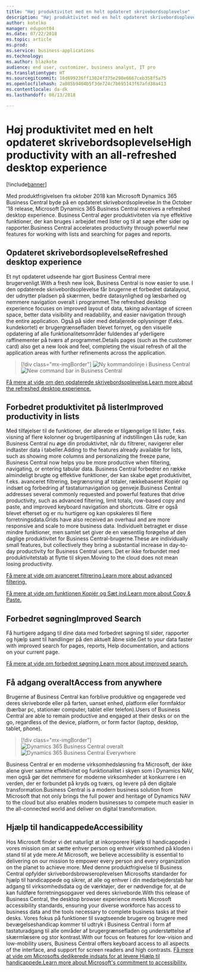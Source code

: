 ```yaml
---
title: "Høj produktivitet med en helt opdateret skrivebordsoplevelse"
description: "Høj produktivitet med en helt opdateret skrivebordsoplevelse."
author: kotelko
manager: edupont04
ms.date: 07/22/2018
ms.topic: article
ms.prod: 
ms.service: business-applications
ms.technology: 
ms.author: blazkote
audience: end user, customizer, business analyst, IT pro
ms.translationtype: HT
ms.sourcegitcommit: 16d699236ff13024f375e298e6667ceb358f5a75
ms.openlocfilehash: 2a085b9404b5f3de724c7b695143f67afd38a413
ms.contentlocale: da-dk
ms.lasthandoff: 08/13/2018

---
```


# <a name="high-productivity-with-an-all-refreshed-desktop-experience"></a><span data-ttu-id="c8a40-103">Høj produktivitet med en helt opdateret skrivebordsoplevelse</span><span class="sxs-lookup"><span data-stu-id="c8a40-103">High productivity with an all-refreshed desktop experience</span></span>

[!include[banner](../../includes/banner.md)]

<span data-ttu-id="c8a40-104">Med produktfrigivelsen fra oktober 2018 kan Microsoft Dynamics 365 Business Central byde på en opdateret skrivebordsoplevelse.</span><span class="sxs-lookup"><span data-stu-id="c8a40-104">In the October '18 release, Microsoft Dynamics 365 Business Central receives a refreshed desktop experience.</span></span> <span data-ttu-id="c8a40-105">Business Central øger produktiviteten via nye effektive funktioner, der kan bruges i arbejdet med lister og til at søge efter sider og rapporter.</span><span class="sxs-lookup"><span data-stu-id="c8a40-105">Business Central accelerates productivity through powerful new features for working with lists and searching for pages and reports.</span></span>

## <a name="refreshed-desktop-experience"></a><span data-ttu-id="c8a40-106">Opdateret skrivebordsoplevelse</span><span class="sxs-lookup"><span data-stu-id="c8a40-106">Refreshed desktop experience</span></span>
<span data-ttu-id="c8a40-107">Et nyt opdateret udseende har gjort Business Central mere brugervenligt.</span><span class="sxs-lookup"><span data-stu-id="c8a40-107">With a fresh new look, Business Central is now easier to use.</span></span> <span data-ttu-id="c8a40-108">I den opdaterede skrivebordsoplevelse får brugerne et forbedret datalayout, der udnytter pladsen på skærmen, bedre datasynlighed og læsbarhed og nemmere navigation overalt i programmet.</span><span class="sxs-lookup"><span data-stu-id="c8a40-108">The refreshed desktop experience focuses on improved layout of data, taking advantage of screen space, better data visibility and readability, and easier navigation through the entire application.</span></span> <span data-ttu-id="c8a40-109">Også på sider med detaljerede oplysninger (f.eks. kundekortet) er brugergrænsefladen blevet fornyet, og den visuelle opdatering af alle funktionalitetsområder fuldendes af yderligere raffinementer på tværs af programmet.</span><span class="sxs-lookup"><span data-stu-id="c8a40-109">Details pages (such as the customer card) also get a new look and feel, completing the visual refresh of all the application areas with further refinements across the application.</span></span>

> [!div class="mx-imgBorder"]
> <span data-ttu-id="c8a40-110">![Ny kommandolinje i Business Central](media/commanding.png "Ny kommandolinje i Business Central")</span><span class="sxs-lookup"><span data-stu-id="c8a40-110">![New command bar in Business Central](media/commanding.png "New command bar in Business Central")</span></span>

[<span data-ttu-id="c8a40-111">Få mere at vide om den opdaterede skrivebordsoplevelse.</span><span class="sxs-lookup"><span data-stu-id="c8a40-111">Learn more about the refreshed desktop experience.</span></span>](refreshed-ux.md)

## <a name="improved-productivity-in-lists"></a><span data-ttu-id="c8a40-112">Forbedret produktivitet på lister</span><span class="sxs-lookup"><span data-stu-id="c8a40-112">Improved productivity in lists</span></span>
<span data-ttu-id="c8a40-113">Med tilføjelser til de funktioner, der allerede er tilgængelige til lister, f.eks. visning af flere kolonner og brugertilpasning af indstillingen Lås rude, kan Business Central nu øge din produktivitet, når du filtrerer, navigerer eller indtaster data i tabeller.</span><span class="sxs-lookup"><span data-stu-id="c8a40-113">Adding to the features already available for lists, such as showing more columns and personalizing the freeze pane, Business Central now helps you be more productive when filtering, navigating, or entering tabular data.</span></span> <span data-ttu-id="c8a40-114">Business Central forbedrer en række almindeligt brugte og effektive funktioner, der kan skabe øget produktivitet, f.eks. avanceret filtrering, begrænsning af totaler, rækkebaseret Kopiér og indsæt og forbedring af tastaturnavigation og genveje.</span><span class="sxs-lookup"><span data-stu-id="c8a40-114">Business Central addresses several commonly requested and powerful features that drive productivity, such as advanced filtering, limit totals, row-based copy and paste, and improved keyboard navigation and shortcuts.</span></span> <span data-ttu-id="c8a40-115">Gitre er også blevet efterset og er nu hurtigere og kan opskaleres til flere forretningsdata.</span><span class="sxs-lookup"><span data-stu-id="c8a40-115">Grids have also received an overhaul and are more responsive and scale to more business data.</span></span> <span data-ttu-id="c8a40-116">Individuelt betragtet er disse mindre funktioner, men samlet set giver de en væsentlig forøgelse af den daglige produktivitet for Business Central-brugerne.</span><span class="sxs-lookup"><span data-stu-id="c8a40-116">These are individually small features, but collectively they bring a substantial increase in day-to-day productivity for Business Central users.</span></span> <span data-ttu-id="c8a40-117">Det er ikke forbundet med produktivitetstab at flytte til skyen.</span><span class="sxs-lookup"><span data-stu-id="c8a40-117">Moving to the cloud does not mean losing productivity.</span></span>

[<span data-ttu-id="c8a40-118">Få mere at vide om avanceret filtrering.</span><span class="sxs-lookup"><span data-stu-id="c8a40-118">Learn more about advanced filtering.</span></span>](advanced-filtering.md)

[<span data-ttu-id="c8a40-119">Få mere at vide om funktionen Kopiér og Sæt ind.</span><span class="sxs-lookup"><span data-stu-id="c8a40-119">Learn more about Copy & Paste.</span></span>](grid-and-copy-paste.md)

## <a name="improved-search"></a><span data-ttu-id="c8a40-120">Forbedret søgning</span><span class="sxs-lookup"><span data-stu-id="c8a40-120">Improved Search</span></span>
<span data-ttu-id="c8a40-121">Få hurtigere adgang til dine data med forbedret søgning til sider, rapporter og hjælp samt til handlinger på den aktuelt åbne side.</span><span class="sxs-lookup"><span data-stu-id="c8a40-121">Get to your data faster with improved search for pages, reports, Help documentation, and actions on your current page.</span></span>

[<span data-ttu-id="c8a40-122">Få mere at vide om forbedret søgning.</span><span class="sxs-lookup"><span data-stu-id="c8a40-122">Learn more about improved search.</span></span>](improvements-to-search.md)

## <a name="access-from-anywhere"></a><span data-ttu-id="c8a40-123">Få adgang overalt</span><span class="sxs-lookup"><span data-stu-id="c8a40-123">Access from anywhere</span></span>
<span data-ttu-id="c8a40-124">Brugerne af Business Central kan forblive produktive og engagerede ved deres skriveborde eller på farten, uanset enhed, platform eller formfaktor (bærbar pc, stationær computer, tablet eller telefon).</span><span class="sxs-lookup"><span data-stu-id="c8a40-124">Users of Business Central are able to remain productive and engaged at their desks or on the go, regardless of the device, platform, or form factor (laptop, desktop, tablet, phone).</span></span>

> [!div class="mx-imgBorder"]
> <span data-ttu-id="c8a40-125">![Dynamics 365 Business Central overalt](media/bc-apps2.png "Business Central-brugerne kan forblive produktive, uanset om de arbejder på en stationær computer, telefon eller tablet")</span><span class="sxs-lookup"><span data-stu-id="c8a40-125">![Dynamics 365 Business Central Everywhere](media/bc-apps2.png "Business Central users can remain productive whether on a desktop, phone, or tablet")</span></span>

<span data-ttu-id="c8a40-126">Business Central er en moderne virksomhedsløsning fra Microsoft, der ikke alene giver samme effektivitet og funktionalitet i skyen som i Dynamics NAV, men også gør det nemmere for moderne virksomheder at konkurrere i en verden, der er forbundet på kryds og tværs, og levere på den digitale transformation.</span><span class="sxs-lookup"><span data-stu-id="c8a40-126">Business Central is a modern business solution from Microsoft that not only brings the full power and heritage of Dynamics NAV to the cloud but also enables modern businesses to compete much easier in the all-connected world and deliver on digital transformation.</span></span>

## <a name="accessibility"></a><span data-ttu-id="c8a40-127">Hjælp til handicappede</span><span class="sxs-lookup"><span data-stu-id="c8a40-127">Accessibility</span></span>
<span data-ttu-id="c8a40-128">Hos Microsoft finder vi det naturligt at inkorporere Hjælp til handicappede i vores mission om at sætte enhver person og enhver virksomhed på kloden i stand til at yde mere.</span><span class="sxs-lookup"><span data-stu-id="c8a40-128">At Microsoft, we believe accessibility is essential to delivering on our mission to empower every person and every organization on the planet to achieve more.</span></span> <span data-ttu-id="c8a40-129">Med denne produktfrigivelse til Business Central opfylder skrivebordsbrowseroplevelsen Microsofts standarder for hjælp til handicappede og sikrer, at alle og enhver i din medarbejderstab har adgang til virksomhedsdata og de værktøjer, der er nødvendige for, at de kan fuldføre forretningsopgaver ved deres skriveborde.</span><span class="sxs-lookup"><span data-stu-id="c8a40-129">With this release of Business Central, the desktop browser experience meets Microsoft accessibility standards, ensuring your diverse workforce has access to business data and the tools necessary to complete business tasks at their desks.</span></span>
<span data-ttu-id="c8a40-130">Vores fokus på funktioner til svagtseende brugere og brugere med bevægelseshandicap kommer til udtryk i Business Central i form af tastaturadgang til alle områder af brugergrænsefladen og understøttelse af skærmlæsere og stor kontrast.</span><span class="sxs-lookup"><span data-stu-id="c8a40-130">With our focus on features for low-vision and low-mobility users, Business Central offers keyboard access to all aspects of the interface, and support for screen readers and high contrasts.</span></span>
[<span data-ttu-id="c8a40-131">Få mere at vide om Microsofts dedikerede indsats for at levere Hjælp til handicappede.</span><span class="sxs-lookup"><span data-stu-id="c8a40-131">Learn more about Microsoft's commitment to accessibility.</span></span>](https://aka.ms/microsoftaccessibility)

